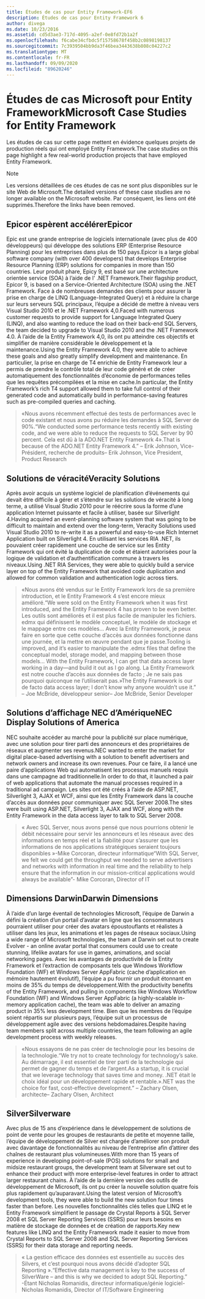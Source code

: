 ```yaml
---
title: Études de cas pour Entity Framework-EF6
description: Études de cas pour Entity Framework 6
author: divega
ms.date: 10/23/2016
ms.assetid: cd5d3ae3-717d-4095-a2ef-0e8fd72b1a2f
ms.openlocfilehash: f6cabe34cfbdc5f15758678f458b2c0898198137
ms.sourcegitcommit: 7c3939504bb9da3f46bea3443638b808c04227c2
ms.translationtype: MT
ms.contentlocale: fr-FR
ms.lasthandoff: 09/09/2020
ms.locfileid: "89620246"
---
```

# <a name="microsoft-case-studies-for-entity-framework"></a><span data-ttu-id="78ed2-103">Études de cas Microsoft pour Entity Framework</span><span class="sxs-lookup"><span data-stu-id="78ed2-103">Microsoft Case Studies for Entity Framework</span></span>
<span data-ttu-id="78ed2-104">Les études de cas sur cette page mettent en évidence quelques projets de production réels qui ont employé Entity Framework.</span><span class="sxs-lookup"><span data-stu-id="78ed2-104">The case studies on this page highlight a few real-world production projects that have employed Entity Framework.</span></span>
> [!NOTE]
> <span data-ttu-id="78ed2-105">Les versions détaillées de ces études de cas ne sont plus disponibles sur le site Web de Microsoft.</span><span class="sxs-lookup"><span data-stu-id="78ed2-105">The detailed versions of these case studies are no longer available on the Microsoft website.</span></span> <span data-ttu-id="78ed2-106">Par conséquent, les liens ont été supprimés.</span><span class="sxs-lookup"><span data-stu-id="78ed2-106">Therefore the links have been removed.</span></span>

## <a name="epicor"></a><span data-ttu-id="78ed2-107">Epicor espèrent accélérer</span><span class="sxs-lookup"><span data-stu-id="78ed2-107">Epicor</span></span>
<span data-ttu-id="78ed2-108">Epic est une grande entreprise de logiciels internationale (avec plus de 400 développeurs) qui développe des solutions ERP (Enterprise Resource Planning) pour les entreprises dans plus de 150 pays.</span><span class="sxs-lookup"><span data-stu-id="78ed2-108">Epicor is a large global software company (with over 400 developers) that develops Enterprise Resource Planning (ERP) solutions for companies in more than 150 countries.</span></span>
<span data-ttu-id="78ed2-109">Leur produit phare, Epicy 9, est basé sur une architecture orientée service (SOA) à l’aide de l' .NET Framework.</span><span class="sxs-lookup"><span data-stu-id="78ed2-109">Their flagship product, Epicor 9, is based on a Service-Oriented Architecture (SOA) using the .NET Framework.</span></span>
<span data-ttu-id="78ed2-110">Face à de nombreuses demandes des clients pour assurer la prise en charge de LINQ (Language-Integrated Query) et à réduire la charge sur leurs serveurs SQL principaux, l’équipe a décidé de mettre à niveau vers Visual Studio 2010 et le .NET Framework 4,0.</span><span class="sxs-lookup"><span data-stu-id="78ed2-110">Faced with numerous customer requests to provide support for Language Integrated Query (LINQ), and also wanting to reduce the load on their back-end SQL Servers, the team decided to upgrade to Visual Studio 2010 and the .NET Framework 4.0.</span></span>
<span data-ttu-id="78ed2-111">À l’aide de la Entity Framework 4,0, ils ont pu atteindre ces objectifs et simplifier de manière considérable le développement et la maintenance.</span><span class="sxs-lookup"><span data-stu-id="78ed2-111">Using the Entity Framework 4.0, they were able to achieve these goals and also greatly simplify development and maintenance.</span></span>
<span data-ttu-id="78ed2-112">En particulier, la prise en charge de T4 enrichie de Entity Framework leur a permis de prendre le contrôle total de leur code généré et de créer automatiquement des fonctionnalités d’économie de performances telles que les requêtes précompilées et la mise en cache.</span><span class="sxs-lookup"><span data-stu-id="78ed2-112">In particular, the Entity Framework’s rich T4 support allowed them to take full control of their generated code and automatically build in performance-saving features such as pre-compiled queries and caching.</span></span>

> <span data-ttu-id="78ed2-113">«Nous avons récemment effectué des tests de performances avec le code existant et nous avons pu réduire les demandes à SQL Server de 90%.</span><span class="sxs-lookup"><span data-stu-id="78ed2-113">“We conducted some performance tests recently with existing code, and we were able to reduce the requests to SQL Server by 90 percent.</span></span>
<span data-ttu-id="78ed2-114">Cela est dû à la ADO.NET Entity Framework 4».</span><span class="sxs-lookup"><span data-stu-id="78ed2-114">That is because of the ADO.NET Entity Framework 4.”</span></span> <span data-ttu-id="78ed2-115">– Erik Johnson, Vice-Président, recherche de produits</span><span class="sxs-lookup"><span data-stu-id="78ed2-115">– Erik Johnson, Vice President, Product Research</span></span>  

## <a name="veracity-solutions"></a><span data-ttu-id="78ed2-116">Solutions de véracité</span><span class="sxs-lookup"><span data-stu-id="78ed2-116">Veracity Solutions</span></span>
<span data-ttu-id="78ed2-117">Après avoir acquis un système logiciel de planification d’événements qui devait être difficile à gérer et s’étendre sur les solutions de véracité à long terme, a utilisé Visual Studio 2010 pour le réécrire sous la forme d’une application Internet puissante et facile à utiliser, basée sur Silverlight 4.</span><span class="sxs-lookup"><span data-stu-id="78ed2-117">Having acquired an event-planning software system that was going to be difficult to maintain and extend over the long-term, Veracity Solutions used Visual Studio 2010 to re-write it as a powerful and easy-to-use Rich Internet Application built on Silverlight 4.</span></span>
<span data-ttu-id="78ed2-118">En utilisant les services RIA .NET, ils pouvaient créer rapidement une couche de service sur les Entity Framework qui ont évité la duplication de code et étaient autorisées pour la logique de validation et d’authentification commune à travers les niveaux.</span><span class="sxs-lookup"><span data-stu-id="78ed2-118">Using .NET RIA Services, they were able to quickly build a service layer on top of the Entity Framework that avoided code duplication and allowed for common validation and authentication logic across tiers.</span></span>  

> <span data-ttu-id="78ed2-119">«Nous avons été vendus sur le Entity Framework lors de sa première introduction, et le Entity Framework 4 s’est encore mieux amélioré.</span><span class="sxs-lookup"><span data-stu-id="78ed2-119">“We were sold on the Entity Framework when it was first introduced, and the Entity Framework 4 has proven to be even better.</span></span>
<span data-ttu-id="78ed2-120">Les outils sont améliorés et il est plus facile de manipuler les fichiers. edmx qui définissent le modèle conceptuel, le modèle de stockage et le mappage entre ces modèles... Avec la Entity Framework, je peux faire en sorte que cette couche d’accès aux données fonctionne dans une journée, et la mettre en œuvre pendant que je passe.</span><span class="sxs-lookup"><span data-stu-id="78ed2-120">Tooling is improved, and it’s easier to manipulate the .edmx files that define the conceptual model, storage model, and mapping between those models... With the Entity Framework, I can get that data access layer working in a day—and build it out as I go along.</span></span>
<span data-ttu-id="78ed2-121">La Entity Framework est notre couche d’accès aux données de facto ; Je ne sais pas pourquoi quiconque ne l’utiliserait pas.»</span><span class="sxs-lookup"><span data-stu-id="78ed2-121">The Entity Framework is our de facto data access layer; I don’t know why anyone wouldn’t use it.”</span></span> <span data-ttu-id="78ed2-122">– Joe McBride, développeur senior</span><span class="sxs-lookup"><span data-stu-id="78ed2-122">– Joe McBride, Senior Developer</span></span>

## <a name="nec-display-solutions-of-america"></a><span data-ttu-id="78ed2-123">Solutions d’affichage NEC d’Amérique</span><span class="sxs-lookup"><span data-stu-id="78ed2-123">NEC Display Solutions of America</span></span>
<span data-ttu-id="78ed2-124">NEC souhaite accéder au marché pour la publicité sur place numérique, avec une solution pour tirer parti des annonceurs et des propriétaires de réseaux et augmenter ses revenus.</span><span class="sxs-lookup"><span data-stu-id="78ed2-124">NEC wanted to enter the market for digital place-based advertising with a solution to benefit advertisers and network owners and increase its own revenues.</span></span>
<span data-ttu-id="78ed2-125">Pour ce faire, il a lancé une paire d’applications Web qui automatisent les processus manuels requis dans une campagne ad traditionnelle.</span><span class="sxs-lookup"><span data-stu-id="78ed2-125">In order to do that, it launched a pair of web applications that automate the manual processes required in a traditional ad campaign.</span></span>
<span data-ttu-id="78ed2-126">Les sites ont été créés à l’aide de ASP.NET, Silverlight 3, AJAX et WCF, ainsi que les Entity Framework dans la couche d’accès aux données pour communiquer avec SQL Server 2008.</span><span class="sxs-lookup"><span data-stu-id="78ed2-126">The sites were built using ASP.NET, Silverlight 3, AJAX and WCF, along with the Entity Framework in the data access layer to talk to SQL Server 2008.</span></span>

> <span data-ttu-id="78ed2-127">« Avec SQL Server, nous avons pensé que nous pourrions obtenir le débit nécessaire pour servir les annonceurs et les réseaux avec des informations en temps réel et la fiabilité pour s’assurer que les informations de nos applications stratégiques seraient toujours disponibles »-Mike Corcoran, directeur informatique</span><span class="sxs-lookup"><span data-stu-id="78ed2-127">“With SQL Server, we felt we could get the throughput we needed to serve advertisers and networks with information in real time and the reliability to help ensure that the information in our mission-critical applications would always be available”- Mike Corcoran, Director of IT</span></span>

## <a name="darwin-dimensions"></a><span data-ttu-id="78ed2-128">Dimensions Darwin</span><span class="sxs-lookup"><span data-stu-id="78ed2-128">Darwin Dimensions</span></span>
<span data-ttu-id="78ed2-129">À l’aide d’un large éventail de technologies Microsoft, l’équipe de Darwin a défini la création d’un portail d’avatar en ligne que les consommateurs pourraient utiliser pour créer des avatars époustouflants et réalistes à utiliser dans les jeux, les animations et les pages de réseaux sociaux.</span><span class="sxs-lookup"><span data-stu-id="78ed2-129">Using a wide range of Microsoft technologies, the team at Darwin set out to create Evolver - an online avatar portal that consumers could use to create stunning, lifelike avatars for use in games, animations, and social networking pages.</span></span>
<span data-ttu-id="78ed2-130">Avec les avantages de productivité de la Entity Framework et l’extraction de composants tels que Windows Workflow Foundation (WF) et Windows Server AppFabric (cache d’application en mémoire hautement évolutif), l’équipe a pu fournir un produit étonnant en moins de 35% du temps de développement.</span><span class="sxs-lookup"><span data-stu-id="78ed2-130">With the productivity benefits of the Entity Framework, and pulling in components like Windows Workflow Foundation (WF) and Windows Server AppFabric (a highly-scalable in-memory application cache), the team was able to deliver an amazing product in 35% less development time.</span></span>
<span data-ttu-id="78ed2-131">Bien que les membres de l’équipe soient répartis sur plusieurs pays, l’équipe suit un processus de développement agile avec des versions hebdomadaires.</span><span class="sxs-lookup"><span data-stu-id="78ed2-131">Despite having team members split across multiple countries, the team following an agile development process with weekly releases.</span></span>

 > <span data-ttu-id="78ed2-132">«Nous essayons de ne pas créer de technologie pour les besoins de la technologie.</span><span class="sxs-lookup"><span data-stu-id="78ed2-132">“We try not to create technology for technology’s sake.</span></span> <span data-ttu-id="78ed2-133">Au démarrage, il est essentiel de tirer parti de la technologie qui permet de gagner du temps et de l’argent.</span><span class="sxs-lookup"><span data-stu-id="78ed2-133">As a startup, it is crucial that we leverage technology that saves time and money.</span></span>
 <span data-ttu-id="78ed2-134">.NET était le choix idéal pour un développement rapide et rentable.»</span><span class="sxs-lookup"><span data-stu-id="78ed2-134">.NET was the choice for fast, cost-effective development.”</span></span> <span data-ttu-id="78ed2-135">– Zachary Olsen, architecte</span><span class="sxs-lookup"><span data-stu-id="78ed2-135">– Zachary Olsen, Architect</span></span>  

## <a name="silverware"></a><span data-ttu-id="78ed2-136">Silver</span><span class="sxs-lookup"><span data-stu-id="78ed2-136">Silverware</span></span>
<span data-ttu-id="78ed2-137">Avec plus de 15 ans d’expérience dans le développement de solutions de point de vente pour les groupes de restaurants de petite et moyenne taille, l’équipe de développement de Silver est chargée d’améliorer son produit avec davantage de fonctionnalités au niveau de l’entreprise afin d’attirer des chaînes de restaurant plus volumineuses.</span><span class="sxs-lookup"><span data-stu-id="78ed2-137">With more than 15 years of experience in developing point-of-sale (POS) solutions for small and midsize restaurant groups, the development team at Silverware set out to enhance their product with more enterprise-level features in order to attract larger restaurant chains.</span></span>
<span data-ttu-id="78ed2-138">À l’aide de la dernière version des outils de développement de Microsoft, ils ont pu créer la nouvelle solution quatre fois plus rapidement qu’auparavant.</span><span class="sxs-lookup"><span data-stu-id="78ed2-138">Using the latest version of Microsoft’s development tools, they were able to build the new solution four times faster than before.</span></span>
<span data-ttu-id="78ed2-139">Les nouvelles fonctionnalités clés telles que LINQ et le Entity Framework simplifient le passage de Crystal Reports à SQL Server 2008 et SQL Server Reporting Services (SSRS) pour leurs besoins en matière de stockage de données et de création de rapports.</span><span class="sxs-lookup"><span data-stu-id="78ed2-139">Key new features like LINQ and the Entity Framework made it easier to move from Crystal Reports to SQL Server 2008 and SQL Server Reporting Services (SSRS) for their data storage and reporting needs.</span></span>

> <span data-ttu-id="78ed2-140">« La gestion efficace des données est essentielle au succès des Silvers, et c’est pourquoi nous avons décidé d’adopter SQL Reporting ».</span><span class="sxs-lookup"><span data-stu-id="78ed2-140">“Effective data management is key to the success of SilverWare – and this is why we decided to adopt SQL Reporting.”</span></span> <span data-ttu-id="78ed2-141">-Étant Nicholas Romanidis, directeur informatique/génie logiciel</span><span class="sxs-lookup"><span data-stu-id="78ed2-141">- Nicholas Romanidis, Director of IT/Software Engineering</span></span>
